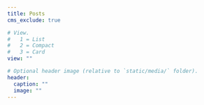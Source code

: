 ```yaml
---
title: Posts
cms_exclude: true

# View.
#   1 = List
#   2 = Compact
#   3 = Card
view: ""

# Optional header image (relative to `static/media/` folder).
header:
  caption: ""
  image: ""
---
```

